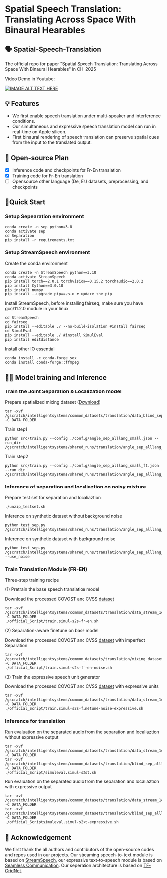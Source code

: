 # Spatial Speech Translation: Translating Across Space With Binaural Hearables
## 🗣️ Spatial-Speech-Translation
The official repo for paper "Spatial Speech Translation: Translating Across Space With Binaural Hearables" in CHI 2025

Video Demo in Youtube:

[![IMAGE ALT TEXT HERE](https://img.youtube.com/vi/zxs5QQgengs/0.jpg)](https://www.youtube.com/watch?v=zxs5QQgengs)

## 💡 Features
* We first enable speech translation under multi-speaker and interference conditions.
* Our simultaneous and expressive speech translation model can run in real-time on Apple silicon.
* First binaural rendering of speech translation can preserve spatial cues from the input to the translated output.


## 📑 Open-source Plan

- [x] Inference code and checkpoints for Fr-En translation
- [x] Training code for Fr-En translation
- [ ] Opensource other language (De, Es) datasets, preprocessing, and checkpoints

## 🔧Quick Start
### Setup Sepearation environment
```
conda create -n sep python=3.8
conda activate sep 
cd Separation
pip install -r requirements.txt
```

### Setup StreamSpeech environment
Create the conda environment
```
conda create -n StreamSpeech python==3.10
conda activate StreamSpeech
pip install torch==2.0.1 torchvision==0.15.2 torchaudio==2.0.2
pip install Cython==3.0.10
pip install numpy
pip install --upgrade pip==23.0 # update the pip
```
Install StreamSpeech, before installing fairseq, make sure you have gcc/11.2.0 module in your linux 
```
cd StreamSpeech
cd fairseq
pip install --editable ./ --no-build-isolation #install fairseq
cd SimulEval
pip install --editable ./ #install SimulEval
pip install editdistance
```
Install other IO essential
```
conda install -c conda-forge sox
conda install conda-forge::ffmpeg
```

## 🏋️‍♂️ Model training and Inference

### Train the Joint Separation & Localization model
Prepare spatialized mixing dataset ([Download](https://drive.google.com/file/d/1qTYQvg_LFeodnQEMxEGY4zQ1ZP6McreP/view?usp=sharing))
```
tar -xvf /gscratch/intelligentsystems/common_datasets/translation/data_blind_separation_multilang.tar -C DATA_FOLDER
```

Train step1
```
python src/train.py --config ./config/angle_sep_alllang_small.json --run_dir /gscratch/intelligentsystems/shared_runs/translation/angle_sep_alllang_fdown
```
Train step2
```
python src/train.py --config ./config/angle_sep_alllang_small_ft.json --run_dir /gscratch/intelligentsystems/shared_runs/translation/angle_sep_alllang_fdown_ft
```

### Inference of separation and localiaztion on noisy mixture
Prepare test set for separation and localiaztion
```
./unzip_testset.sh
```

Inference on synthetic dataset without background noise
```
python test_sep.py /gscratch/intelligentsystems/shared_runs/translation/angle_sep_alllang_fdown_ft/
```

Inference on synthetic dataset with background noise
```
python test_sep.py /gscratch/intelligentsystems/shared_runs/translation/angle_sep_alllang_fdown_ft/ --use_noise
```

### Train Translation Module (FR-EN)
Three-step training recipe

(1) Pretrain the base speech translation model

Download the processed COVOST and CVSS [dataset](https://drive.google.com/file/d/1Y3qQVZdSEj3f_BXn7b9r4TLcybv5S1RR/view?usp=sharing)
```
tar -xvf /gscratch/intelligentsystems/common_datasets/translation/data_stream_1channel_processed.tar.gz -C DATA_FOLDER
./official_Script/train.simul-s2s-fr-en.sh
```

(2) Separation-aware finetune on base model

Download the processed COVOST and CVSS  [dataset](https://drive.google.com/file/d/1Lpsg3wo6l5vubJ8KDiANId0bW3Xc7MSP/view?usp=sharing) with imperfect Separation
```
tar -xvf /gscratch/intelligentsystems/common_datasets/translation/mixing_dataset_fr_processed.tar -C DATA_FOLDER
./official_Script/train.simul-s2s-fr-en-noise.sh
```

(3) Train the expressive speech unit generator

Download the processed COVOST and CVSS [dataset](https://drive.google.com/file/d/1PRexFNCZxhxT8lw8v7DVaIab-YloJjGr/view?usp=sharing) with expressive units
```
tar -xvf /gscratch/intelligentsystems/common_datasets/translation/data_stream_1channel_seamless.tar -C DATA_FOLDER
./official_Script/train.simul-s2s-finetune-noise-expressive.sh
```

### Inference for translation
Run evaluation on the separated audio from the separation and localiaztion without expressive output
```
tar -xvf /gscratch/intelligentsystems/common_datasets/translation/data_stream_1channel_processed.tar.gz -C DATA_FOLDER
tar -xvf /gscratch/intelligentsystems/common_datasets/translation/blind_sep_alllang_small_dev.tar -C DATA_FOLDER
./official_Script/simuleval.simul-s2st.sh
```

Run evaluation on the separated audio from the separation and localiaztion with expressive output
```
tar -xvf /gscratch/intelligentsystems/common_datasets/translation/data_stream_1channel_seamless.tar -C DATA_FOLDER
tar -xvf /gscratch/intelligentsystems/common_datasets/translation/blind_sep_alllang_small_dev.tar -C DATA_FOLDER
./official_Scriptsimuleval.simul-s2st-expressive.sh
```


## 🙏 Acknowledgement
We first thank the all authors and contributors of the open-source codes and repos used in our projects. Our streaming speech-to-text module is based on [StreamSpeech](https://github.com/ictnlp/StreamSpeech/tree/main), our expressive text-to-speech module is based on [Seamless Communication](https://github.com/facebookresearch/seamless_communication/tree/main). Our seperation architecture is based on [TF-GridNet](https://github.com/espnet/espnet/blob/master/espnet2/enh/separator/tfgridnetv2_separator.py).